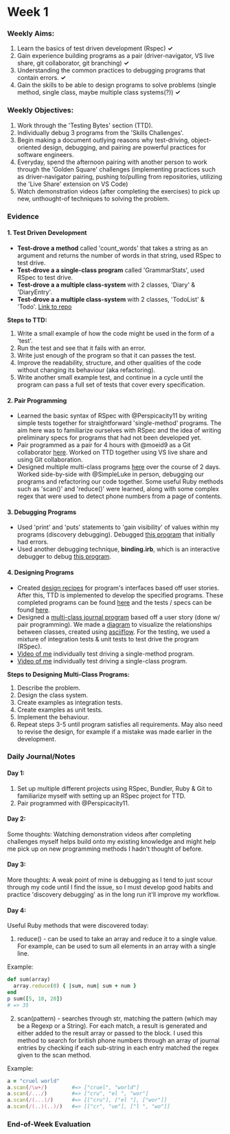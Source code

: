 # Week 1

### Weekly Aims:
1. Learn the basics of test driven development (Rspec) **✓**
2. Gain experience building programs as a pair (driver-navigator, VS live share, git collaborator, git branching) **✓**
3. Understanding the common practices to debugging programs that contain errors. **✓**
4. Gain the skills to be able to design programs to solve problems (single method, single class, maybe multiple class systems(?)) **✓**


### Weekly Objectives:
1. Work through the 'Testing Bytes' section (TTD). 
2. Individually debug 3 programs from the 'Skills Challenges'.
3. Begin making a document outlying reasons why test-driving, object-oriented design, debugging, and pairing are powerful practices for software engineers.
4. Everyday, spend the afternoon pairing with another person to work through the 'Golden Square' challenges (implementing practices such as driver-navigator pairing, pushing to/pulling from repositories, utilizing the 'Live Share' extension on VS Code)
5. Watch demonstration videos (after completing the exercises) to pick up new, unthought-of techniques to solving the problem.


### Evidence

#### 1. Test Driven Development
- **Test-drove a method** called 'count_words' that takes a string as an argument and returns the number of words in that string, used RSpec to test drive.
- **Test-drove a a single-class program** called 'GrammarStats', used RSpec to test drive.
- **Test-drove a a multiple class-system** with 2 classes, 'Diary' & 'DiaryEntry'.
- **Test-drove a a multiple class-system** with 2 classes, 'TodoList' & 'Todo'.
[Link to repo](https://github.com/forreya/golden-square/tree/main/phase-two)

**Steps to TTD:**
1. Write a small example of how the code might be used in the form of a 'test'.
2. Run the test and see that it fails with an error.
3. Write just enough of the program so that it can passes the test.
4. Improve the readability, structure, and other qualities of the code without changing its behaviour (aka refactoring).
5. Write another small example test, and continue in a cycle until the program can pass a full set of tests that cover every specification.

#### 2. Pair Programming
- Learned the basic syntax of RSpec with @Perspicacity11 by writing simple tests together for straightforward 'single-method' programs. The aim here was to familiarize ourselves with RSpec and the idea of writing preliminary specs for programs that had not been developed yet.
- Pair programmed as a pair for 4 hours with @moeid9 as a Git collaborator [here](https://github.com/moeid9/wk1). Worked on TTD together using VS live share and using Git collaboration.
- Designed multiple multi-class programs [here](https://github.com/forreya/golden-square/tree/main/phase-two) over the course of 2 days. Worked side-by-side with @SimpleLuke in person, debugging our programs and refactoring our code together. Some useful Ruby methods such as 'scan()' and 'reduce()' were learned, along with some complex regex that were used to detect phone numbers from a page of contents.

#### 3. Debugging Programs
- Used 'print' and 'puts' statements to 'gain visibility' of values within my programs (discovery debugging). Debugged [this program](https://github.com/forreya/golden-square/blob/main/phase-two/lib/get_most_common_letter.rb) that initially had errors.
- Used another debugging technique, **binding.irb**, which is an interactive debugger to debug [this program](https://github.com/forreya/golden-square/blob/main/phase-two/lib/letter_counter.rb).

#### 4. Designing Programs
- Created [design recipes](https://github.com/forreya/golden-square/tree/main/phase-two/recipes) for program's interfaces based off user stories. After this, TTD is implemented to develop the specified programs. These completed programs can be found [here](https://github.com/forreya/golden-square/tree/main/phase-two/lib) and the tests / specs can be found [here](https://github.com/forreya/golden-square/tree/main/phase-two/spec).
- Designed a [multi-class journal program](https://github.com/forreya/golden-square/tree/main/phase-two/designing-multi-class-programs) based off a user story (done w/ pair programming). We made a [diagram](https://github.com/forreya/golden-square/blob/main/phase-two/designing-multi-class-programs/recipes/journal.md) to visualize the relationships between classes, created using [asciiflow](asciiflow.com). For the testing, we used a mixture of integration tests & unit tests to test drive the program (RSpec).
- [Video of me](https://github.com/forreya/makers-portfolio/blob/main/videos/task_tracker.mp4) individually test driving a single-method program.
- [Video of me](https://github.com/forreya/makers-portfolio/blob/main/videos/music_tracker-challenge.mp4) individually test driving a single-class program.

**Steps to Designing Multi-Class Programs:**
1. Describe the problem.
2. Design the class system.
3. Create examples as integration tests.
4. Create examples as unit tests.
5. Implement the behaviour.
6. Repeat steps 3-5 until program satisfies all requirements. May also need to revise the design, for example if a mistake was made earlier in the development.


### Daily Journal/Notes

#### Day 1:
1. Set up multiple different projects using RSpec, Bundler, Ruby & Git to familiarize myself with setting up an RSpec project for TTD.
2. Pair programmed with @Perspicacity11.

#### Day 2:
Some thoughts: Watching demonstration videos after completing challenges myself helps build onto my existing knowledge and might help me pick up on new programming methods I hadn't thought of before.

#### Day 3:
More thoughts: A weak point of mine is debugging as I tend to just scour through my code until I find the issue, so I must develop good habits and practice 'discovery debugging' as in the long run it'll improve my workflow.

#### Day 4:
Useful Ruby methods that were discovered today:
1. reduce() - can be used to take an array and reduce it to a single value. For example, can be used to sum all elements in an array with a single line.

Example:
```ruby
def sum(array)
  array.reduce(0) { |sum, num| sum + num }
end
p sum([5, 10, 20])
# => 35
```
2. scan(pattern) - searches through str, matching the pattern (which may be a Regexp or a String). For each match, a result is generated and either added to the result array or passed to the block. I used this method to search for british phone numbers through an array of journal entries by checking if each sub-string in each entry matched the regex given to the scan method.

Example:
```ruby
a = "cruel world"
a.scan(/\w+/)        #=> ["cruel", "world"]
a.scan(/.../)        #=> ["cru", "el ", "wor"]
a.scan(/(...)/)      #=> [["cru"], ["el "], ["wor"]]
a.scan(/(..)(..)/)   #=> [["cr", "ue"], ["l ", "wo"]]
```


### End-of-Week Evaluation
